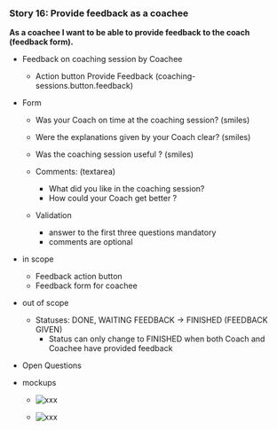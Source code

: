 ### Story 16: Provide feedback as a coachee
**As a coachee I want to be able to provide feedback to the coach (feedback form).**

-  Feedback on coaching session by Coachee
    - Action button Provide Feedback (coaching-sessions.button.feedback)
    
- Form 
    - Was your Coach on time at the coaching session? (smiles)
    - Were the explanations given by your Coach clear? (smiles)
    - Was the coaching session useful ? (smiles)
    - Comments: (textarea)
        - What did you like in the coaching session?
        - How could your Coach get better ?
   
    - Validation
        - answer to the first three questions mandatory
        - comments are optional
          
- in scope
    - Feedback action button
    - Feedback form for coachee

- out of scope
    - Statuses: DONE, WAITING FEEDBACK -> FINISHED (FEEDBACK GIVEN)
        - Status can only change to FINISHED when both Coach and Coachee have provided feedback
    
- Open Questions

- mockups
    - ![xxx](../img/xxx.png)
              
    - ![xxx](../img/xxx.png)            

   